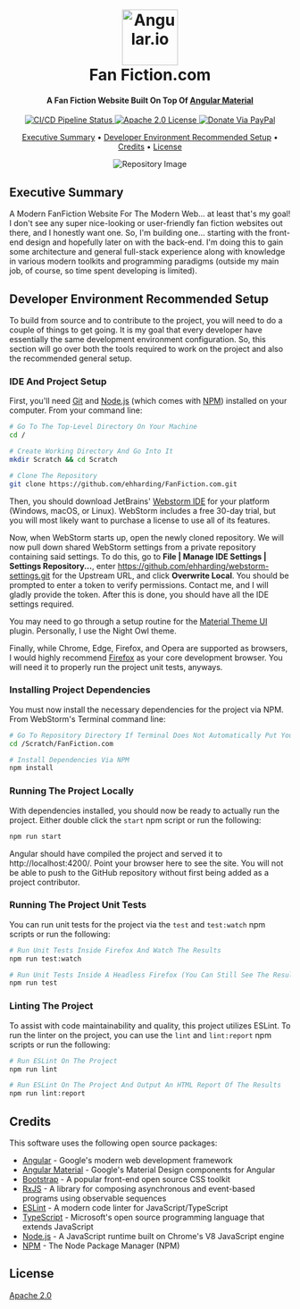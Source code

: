 <!--suppress HtmlDeprecatedAttribute -->
<div align="center">
  <h1>
    <a href="https://angular.io"><img alt="Angular.io" src="https://angular.io/assets/images/logos/angular/angular.svg" width="100" /></a>
    <br>
    Fan Fiction.com
  </h1>

  <h4>
    A Fan Fiction Website Built On Top Of <a href="https://material.angular.io" target="_blank">Angular Material</a>
  </h4>

  <p>
    <a href="https://github.com/ehharding/FanFiction.com/actions" target="_blank">
      <img alt="CI/CD Pipeline Status" src="https://github.com/ehharding/FanFiction.com/actions/workflows/main.yml/badge.svg"/>
    </a>
    <a href="https://opensource.org/licenses/Apache-2.0" target="_blank">
      <img alt="Apache 2.0 License" src="https://img.shields.io/badge/License-Apache%202.0-blue.svg"/>
    </a>
    <a href="https://www.paypal.me/ehharding" target="_blank" >
      <img alt="Donate Via PayPal" src="https://img.shields.io/badge/PayPal-donate-ff69b4.svg"/>
    </a>
  </p>

  <p>
    <a href="#executive-summary">Executive Summary</a> •
    <a href="#developer-environment-recommended-setup">Developer Environment Recommended Setup</a> •
    <a href="#credits">Credits</a> •
    <a href="#license">License</a>
  </p>

  <!-- This Is A Placeholder Image Until A Better One Is Found Or Created -->
  <img alt="Repository Image" src="https://repository-images.githubusercontent.com/302976042/b7524280-78b4-11eb-8eea-2c34fedcf9c1"/>
</div>

## Executive Summary
A Modern FanFiction Website For The Modern Web... at least that's my goal! I don't see any super nice-looking or user-friendly fan fiction websites
out there, and I honestly want one. So, I'm building one... starting with the front-end design and hopefully later on with the back-end. I'm doing
this to gain some architecture and general full-stack experience along with knowledge in various modern toolkits and programming paradigms (outside my
main job, of course, so time spent developing is limited).

## Developer Environment Recommended Setup
To build from source and to contribute to the project, you will need to do a couple of things to get going. It is my goal that every developer have
essentially the same development environment configuration. So, this section will go over both the tools required to work on the project and also the
recommended general setup.

### IDE And Project Setup
First, you'll need [Git](https://git-scm.com) and [Node.js](https://nodejs.org/en/) (which comes with [NPM](http://npmjs.com)) installed on
your computer. From your command line:

```bash
# Go To The Top-Level Directory On Your Machine
cd /

# Create Working Directory And Go Into It
mkdir Scratch && cd Scratch

# Clone The Repository
git clone https://github.com/ehharding/FanFiction.com.git
```

Then, you should download JetBrains' [Webstorm IDE](https://www.jetbrains.com/webstorm/) for your platform (Windows, macOS, or Linux). WebStorm
includes a free 30-day trial, but you will most likely want to purchase a license to use all of its features.

Now, when WebStorm starts up, open the newly cloned repository. We will now pull down shared WebStorm settings from a private repository containing
said settings. To do this, go to <strong>File | Manage IDE Settings | Settings Repository...</strong>, enter
https://github.com/ehharding/webstorm-settings.git for the Upstream URL, and click <strong>Overwrite Local</strong>. You should be prompted to enter
a token to verify permissions. Contact me, and I will gladly provide the token. After this is done, you should have all the IDE settings required.

You may need to go through a setup routine for the [Material Theme UI](https://plugins.jetbrains.com/plugin/8006-material-theme-ui) plugin.
Personally, I use the Night Owl theme.

Finally, while Chrome, Edge, Firefox, and Opera are supported as browsers, I would highly recommend [Firefox](https://www.mozilla.org/en-US/new/) as
your core development browser. You will need it to properly run the project unit tests, anyways.

### Installing Project Dependencies
You must now install the necessary dependencies for the project via NPM. From WebStorm's Terminal command line:

```bash
# Go To Repository Directory If Terminal Does Not Automatically Put You Here
cd /Scratch/FanFiction.com

# Install Dependencies Via NPM
npm install
```

### Running The Project Locally
With dependencies installed, you should now be ready to actually run the project. Either double click the `start` npm script or run the following:

```bash
npm run start
```

Angular should have compiled the project and served it to http://localhost:4200/. Point your browser here to see the site. You will not be able to
push to the GitHub repository without first being added as a project contributor.

### Running The Project Unit Tests
You can run unit tests for the project via the `test` and `test:watch` npm scripts or run the following:

```bash
# Run Unit Tests Inside Firefox And Watch The Results
npm run test:watch

# Run Unit Tests Inside A Headless Firefox (You Can Still See The Results In The Terminal)
npm run test
```

### Linting The Project
To assist with code maintainability and quality, this project utilizes ESLint. To run the linter on the project, you can use the `lint` and
`lint:report` npm scripts or run the following:

```bash
# Run ESLint On The Project
npm run lint

# Run ESLint On The Project And Output An HTML Report Of The Results
npm run lint:report
```

## Credits
This software uses the following open source packages:

- [Angular](https://angular.io) - Google's modern web development framework
- [Angular Material](https://material.angular.io) - Google's Material Design components for Angular
- [Bootstrap](https://getbootstrap.com) - A popular front-end open source CSS toolkit
- [RxJS](https://rxjs-dev.firebaseapp.com/) - A library for composing asynchronous and event-based programs using observable sequences
- [ESLint](https://eslint.org) - A modern code linter for JavaScript/TypeScript
- [TypeScript](https://www.typescriptlang.org/) - Microsoft's open source programming language that extends JavaScript
- [Node.js](https://nodejs.org/en/) - A JavaScript runtime built on Chrome's V8 JavaScript engine
- [NPM](https://www.npmjs.com/) - The Node Package Manager (NPM)

## License
[Apache 2.0](https://www.apache.org/licenses/LICENSE-2.0)
